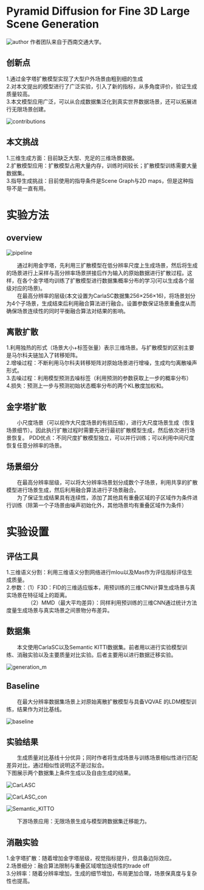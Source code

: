 # Pyramid Diffusion for Fine 3D Large Scene Generation

![author](https://github.com/Tidalillusion/PaperReading-3D-Generation-/blob/main/Read/Image/PDD1author.png)
作者团队来自于西南交通大学。


## 创新点

1.通过金字塔扩散模型实现了大型户外场景由粗到细的生成<br>
2.对本文提出的模型进行了广泛实验，引入了新的指标，从多角度评价，验证生成质量较高。<br>
3.本文模型应用广泛，可以从合成数据集泛化到真实世界数据场景，还可以拓展进行无限场景创建。

![contributions](https://github.com/Tidalillusion/PaperReading-3D-Generation-/blob/main/Read/Image/PDD2PDDcontributions.png)

## 本文挑战

1.三维生成方面：目前缺乏大型、充足的三维场景数据。<br>
2.扩散模型应用：扩散模型占用大量内存，训练时间较长；扩散模型训练需要大量数据集。<br>
3.指导生成挑战：目前使用的指导条件是Scene Graph与2D maps，但是这种指导不是一直有用。<br>

# 实验方法

## overview

![pipeline](https://github.com/Tidalillusion/PaperReading-3D-Generation-/blob/main/Read/Image/PDD3Pipeline.png)

&emsp;&emsp;通过利用金字塔，先利用三扩散模型在低分辨率尺度上生成场景，然后将生成的场景进行上采样与高分辨率场景拼接后作为输入的原始数据进行扩散过程。这样，在各个金字塔均训练了扩散模型进行数据集概率分布的学习(可以生成各个层级对应的场景)。<br>
&emsp;&emsp;在最高分辨率的层级(本文设置为CarlaSC数据集256×256×16)，将场景划分为4个子场景，生成结束后利用融合算法进行融合。设置参数保证场景重叠度从而确保场景连续性的同时平衡融合算法对结果的影响。

## 离散扩散

1.利用独热的形式（场景大小+标签张量）表示三维场景。与扩散模型的区别主要是马尔科夫链加入了转移矩阵。<br>
2.增噪过程：不断利用马尔科夫转移矩阵对原始场景进行增噪，生成均匀离散噪声形式。<br>
3.去噪过程：利用模型预测去噪标签（利用预测的参数获取上一步的概率分布）<br>
4.损失：预测上一步与预测初始状态概率分布的两个KL散度加权和。<br>

## 金字塔扩散

&emsp;&emsp;小尺度场景（可以视作大尺度场景的有损压缩），进行大尺度场景生成（恢复场景细节）。因此执行扩散过程时需要先进行最初扩散模型生成，然后依次进行场景恢复。
PDD优点：不同尺度扩散模型独立，可以并行训练；可以利用中间尺度恢复任意分辨率的场景。

## 场景细分

&emsp;&emsp;在最高分辨率层级，可以将大分辨率场景划分成数个子场景，利用共享的扩散模型进行场景生成，然后利用融合算法进行子场景融合。<br>
&emsp;&emsp;为了保证生成结果具有连续性，添加了其他具有重叠区域的子区域作为条件进行训练（除第一个子场景由噪声初始化外，其他场景均有重叠区域作为条件）

# 实验设置

## 评估工具

1.三维语义分割：利用三维语义分割网络进行mIou以及Mas作为评估指标评估生成质量。<br>
2.参数：（1）F3D：FID的三维适应版本，用预训练的三维CNN计算生成场景与真实场景在特征域上的距离。<br>
&emsp;&emsp;&emsp;&emsp;（2）MMD（最大平均差异）：同样利用预训练的三维CNN通过统计方法度量生成场景与真实场景之间景物分布差异。

## 数据集

&emsp;&emsp;本文使用CarlaSC以及Semantic KITTI数据集。前者用以进行实验模型训练、消融实验以及主要质量对比实验。后者主要用以进行数据迁移实验。

![generation_m](https://github.com/Tidalillusion/PaperReading-3D-Generation-/blob/main/Read/Image/PDD6result_generation.png)

## Baseline

&emsp;&emsp;在最大分辨率数据集场景上对原始离散扩散模型与具备VQVAE 的LDM模型训练，结果作为对比基线。

![baseline](https://github.com/Tidalillusion/PaperReading-3D-Generation-/blob/main/Read/Image/PDD5quality.png)

## 实验结果

&emsp;&emsp;生成质量对比基线十分优异；同时作者将生成场景与训练场景相似性进行匹配差异对比，通过相似性说明这不是过拟合。<br>
下图展示两个数据集上条件生成以及自由生成的结果。

![CarLASC](https://github.com/Tidalillusion/PaperReading-3D-Generation-/blob/main/Read/Image/PDD7CarLASC.png)

![CarLASC_con](https://github.com/Tidalillusion/PaperReading-3D-Generation-/blob/main/Read/Image/PDD8CarLASCcon.png)

![Semantic_KITTO](https://github.com/Tidalillusion/PaperReading-3D-Generation-/blob/main/Read/Image/PDD9SemanticKITTO.png)


&emsp;&emsp;下游场景应用：无限场景生成与模型跨数据集迁移能力。

## 消融实验

1.金字塔扩散：随着增加金字塔层级，视觉指标提升，但具备边际效应。<br>
2.场景细分：融合算法限制与重叠区域增加连续性的trade off<br>
3.分辨率：随着分辨率增加，生成的细节增加，布局更加合理，场景保真度与复杂性也提高。<br>










